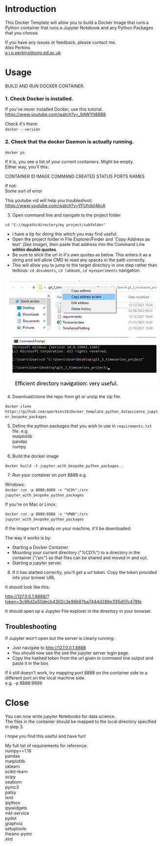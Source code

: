 # Introduction

This Docker Template will allow you to build a Docker Image that runs a Python container that runs a Jupyter Notebook and any Python Packages that you choose.  

If you have any issues or feedback, please contact me.  
Alex Perkins  
a.j.p.perkins@sms.ed.ac.uk


# Usage

BUILD AND RUN DOCKER CONTAINER.

### 1. Check Docker is installed.  

If you've never installed Docker, use this tutorial.  
https://www.youtube.com/watch?v=_9AWYlt86B8

Check it's there:  
`docker --version`

### 2. Check that the docker Daemon is actually running.

`docker ps`

If it is, you see a list of your current containers. Might be empty.  
Either way, you'll this:

CONTAINER ID   IMAGE     COMMAND   CREATED   STATUS    PORTS     NAMES  

If not:  
Some sort of error

This youtube vid will help you troubleshoot.  
https://www.youtube.com/watch?v=YFUhdxI4kcA


3. Open command line and navigate to the project folder

`cd "C://mypath/directory/my project/subfolder"`

* I have a tip for doing this which you may find useful:  
* Open the project folder in File Explorer/Finder and 'Copy Address as text' (*See Image*), then paste that address into the Command Line **within double quotes**.  
* Be sure to stick the url in it's own quotes as below. This enters it as a string and will allow CMD to read any spaces in the path correctly.  
* This will allow you to jump to the target directory in one step rather than tedious: `cd documents`, `cd labbook`, `cd myexperiments` navigation.  

![navigation](https://github.com/aperkins19/Git_Guide_for_Scientists/blob/main/Assets/git3/effecient_navigation.png)


4. Download/clone the repo from git or unzip the zip file.

`docker clone https://github.com/aperkins19/Docker_template_python_datascience_jupyter_bespoke_packages`

5. Define the python packages that you wish to use in `requirements.txt` file.
e.g.  
matplotlib  
pandas  
numpy  

6. Build the docker image

`docker build -t jupyter_with_bespoke_python_packages .`

7. Run your container on port 8888
e.g.

Windows:  
`docker run -p 8888:8888 -v "%CD%":/src jupyter_with_bespoke_python_packages`

If you're on Mac or Linux:

`docker run -p 8888:8888 -v "%PWD":/src jupyter_with_bespoke_python_packages`


If the image isn't already on your machine, it'll be downloaded.

The way it works is by:
* Starting a Docker Container
* Mounting your current directory ("%CD%") to a directory in the container ("/src") so that files can be shared and moved in and out.
* Starting a jupyter server.


8. If it has started correctly, you'll get a url token. Copy the token provided into your brower URL

It should look like this:

http://127.0.0.1:8888/?token=3c96d2a50decb4302c3e96b87ba7444d286e335d07c478fe

It should open up a Jupyter File explorer in the directory in your browser.

## Troubleshooting

If Jupyter won't open but the server is clearly running:
* Just navigate to http://127.0.0.1:8888
* You should now see the see the jupyter server login page.
* Copy the hashed token from the url given in command line output and paste it in the box

If it still doesn't work, try mapping port 8888 on the container side to a different port on the local machine side.  
e.g. -p 8888:9999


# Close

You can now write jupyter Notebooks for data science.  
The files in the container should be mapped to the local directory specified in step 3.

I hope you find this useful and have fun!


My full list of requirements for reference:  
numpy==1.16  
pandas  
matplotlib  
sklearn  
scikit-learn  
scipy  
seaborn  
pymc3  
patsy  
lxml  
ipython  
ipywidgets  
mkl-service  
pydot  
graphviz  
setuptools  
theano-pymc  
xlrd  
